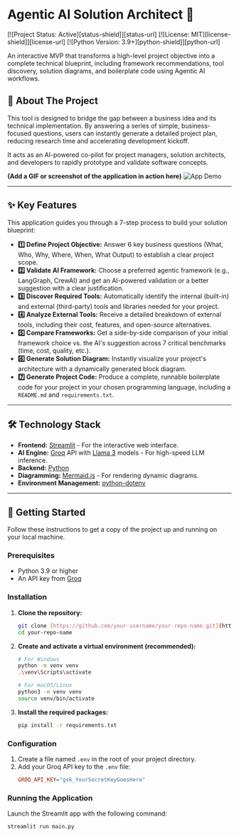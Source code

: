 # Agentic AI Solution Architect 🤖

[![Project Status: Active][status-shield]][status-url]
[![License: MIT][license-shield]][license-url]
[![Python Version: 3.9+][python-shield]][python-url]

An interactive MVP that transforms a high-level project objective into a complete technical blueprint, including framework recommendations, tool discovery, solution diagrams, and boilerplate code using Agentic AI workflows.

## 🚀 About The Project

This tool is designed to bridge the gap between a business idea and its technical implementation. By answering a series of simple, business-focused questions, users can instantly generate a detailed project plan, reducing research time and accelerating development kickoff.

It acts as an AI-powered co-pilot for project managers, solution architects, and developers to rapidly prototype and validate software concepts.

**(Add a GIF or screenshot of the application in action here)**
![App Demo](./docs/demo.gif)

---

## ✨ Key Features

This application guides you through a 7-step process to build your solution blueprint:

* **1️⃣ Define Project Objective:** Answer 6 key business questions (What, Who, Why, Where, When, What Output) to establish a clear project scope.
* **2️⃣ Validate AI Framework:** Choose a preferred agentic framework (e.g., LangGraph, CrewAI) and get an AI-powered validation or a better suggestion with a clear justification.
* **3️⃣ Discover Required Tools:** Automatically identify the internal (built-in) and external (third-party) tools and libraries needed for your project.
* **4️⃣ Analyze External Tools:** Receive a detailed breakdown of external tools, including their cost, features, and open-source alternatives.
* **5️⃣ Compare Frameworks:** Get a side-by-side comparison of your initial framework choice vs. the AI's suggestion across 7 critical benchmarks (time, cost, quality, etc.).
* **6️⃣ Generate Solution Diagram:** Instantly visualize your project's architecture with a dynamically generated block diagram.
* **7️⃣ Generate Project Code:** Produce a complete, runnable boilerplate code for your project in your chosen programming language, including a `README.md` and `requirements.txt`.

---

## 🛠️ Technology Stack

* **Frontend:** [Streamlit](https://streamlit.io/) - For the interactive web interface.
* **AI Engine:** [Groq](https://groq.com/) API with [Llama 3](https://llama.meta.com/llama3/) models - For high-speed LLM inference.
* **Backend:** [Python](https://www.python.org/)
* **Diagramming:** [Mermaid.js](https://mermaid.js.org/) - For rendering dynamic diagrams.
* **Environment Management:** [python-dotenv](https://pypi.org/project/python-dotenv/)

---

## 🏁 Getting Started

Follow these instructions to get a copy of the project up and running on your local machine.

### Prerequisites

* Python 3.9 or higher
* An API key from [Groq](https://console.groq.com/keys)

### Installation

1.  **Clone the repository:**
    ```bash
    git clone [https://github.com/your-username/your-repo-name.git](https://github.com/your-username/your-repo-name.git)
    cd your-repo-name
    ```
2.  **Create and activate a virtual environment (recommended):**
    ```bash
    # For Windows
    python -m venv venv
    .\venv\Scripts\activate

    # For macOS/Linux
    python3 -m venv venv
    source venv/bin/activate
    ```
3.  **Install the required packages:**
    ```bash
    pip install -r requirements.txt
    ```

### Configuration

1.  Create a file named `.env` in the root of your project directory.
2.  Add your Groq API key to the `.env` file:
    ```ini
    GROQ_API_KEY="gsk_YourSecretKeyGoesHere"
    ```

### Running the Application

Launch the Streamlit app with the following command:
```bash
streamlit run main.py

